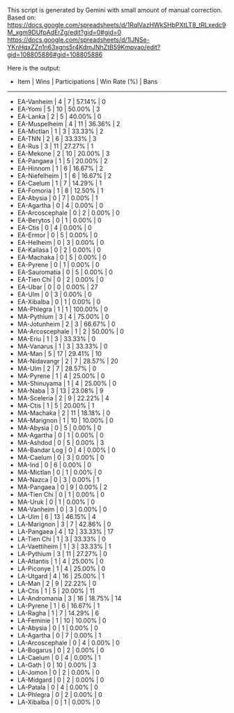 This script is generated by Gemini with small amount of manual correction.
Based on:
https://docs.google.com/spreadsheets/d/1RqlVazHWkSHbPXtLT8_tRLxedc9M_xgm9DUfpAdErZg/edit?gid=0#gid=0
https://docs.google.com/spreadsheets/d/1lJNSe-YKnHqxZZn1n63xgns5r4KdmJNhZtB59Kmpvao/edit?gid=108805886#gid=108805886

Here is the output:
- Item                      |  Wins | Participations | Win Rate (%) | Bans
---------------------------------------------------------------------------
- EA-Vanheim                |     4 |              7 |       57.14% | 0
- EA-Yomi                   |     5 |             10 |       50.00% | 3
- EA-Lanka                  |     2 |              5 |       40.00% | 0
- EA-Muspelheim             |     4 |             11 |       36.36% | 2
- EA-Mictlan                |     1 |              3 |       33.33% | 2
- EA-TNN                    |     2 |              6 |       33.33% | 3
- EA-Rus                    |     3 |             11 |       27.27% | 1
- EA-Mekone                 |     2 |             10 |       20.00% | 3
- EA-Pangaea                |     1 |              5 |       20.00% | 2
- EA-Hinnom                 |     1 |              6 |       16.67% | 2
- EA-Niefelheim             |     1 |              6 |       16.67% | 2
- EA-Caelum                 |     1 |              7 |       14.29% | 1
- EA-Fomoria                |     1 |              8 |       12.50% | 1
- EA-Abysia                 |     0 |              7 |        0.00% | 1
- EA-Agartha                |     0 |              4 |        0.00% | 0
- EA-Arcoscephale           |     0 |              2 |        0.00% | 0
- EA-Berytos                |     0 |              1 |        0.00% | 0
- EA-Ctis                   |     0 |              4 |        0.00% | 0
- EA-Ermor                  |     0 |              5 |        0.00% | 0
- EA-Helheim                |     0 |              3 |        0.00% | 0
- EA-Kailasa                |     0 |              2 |        0.00% | 0
- EA-Machaka                |     0 |              5 |        0.00% | 0
- EA-Pyrene                 |     0 |              1 |        0.00% | 0
- EA-Sauromatia             |     0 |              5 |        0.00% | 0
- EA-Tien Chi               |     0 |              2 |        0.00% | 0
- EA-Ubar                   |     0 |              0 |        0.00% | 27
- EA-Ulm                    |     0 |              3 |        0.00% | 0
- EA-Xibalba                |     0 |              1 |        0.00% | 0
- MA-Phlegra                |     1 |              1 |      100.00% | 0
- MA-Pythium                |     3 |              4 |       75.00% | 0
- MA-Jotunheim              |     2 |              3 |       66.67% | 0
- MA-Arcoscephale           |     1 |              2 |       50.00% | 0
- MA-Eriu                   |     1 |              3 |       33.33% | 0
- MA-Vanarus                |     1 |              3 |       33.33% | 0
- MA-Man                    |     5 |             17 |       29.41% | 10
- MA-Nidavangr              |     2 |              7 |       28.57% | 20
- MA-Ulm                    |     2 |              7 |       28.57% | 0
- MA-Pyrene                 |     1 |              4 |       25.00% | 0
- MA-Shinuyama              |     1 |              4 |       25.00% | 0
- MA-Naba                   |     3 |             13 |       23.08% | 9
- MA-Sceleria               |     2 |              9 |       22.22% | 4
- MA-Ctis                   |     1 |              5 |       20.00% | 1
- MA-Machaka                |     2 |             11 |       18.18% | 0
- MA-Marignon               |     1 |             10 |       10.00% | 0
- MA-Abysia                 |     0 |              5 |        0.00% | 0
- MA-Agartha                |     0 |              1 |        0.00% | 0
- MA-Ashdod                 |     0 |              5 |        0.00% | 3
- MA-Bandar Log             |     0 |              4 |        0.00% | 0
- MA-Caelum                 |     0 |              3 |        0.00% | 0
- MA-Ind                    |     0 |              6 |        0.00% | 0
- MA-Mictlan                |     0 |              1 |        0.00% | 0
- MA-Nazca                  |     0 |              3 |        0.00% | 1
- MA-Pangaea                |     0 |              9 |        0.00% | 2
- MA-Tien Chi               |     0 |              1 |        0.00% | 0
- MA-Uruk                   |     0 |              1 |        0.00% | 0
- MA-Vanheim                |     0 |              3 |        0.00% | 0
- LA-Ulm                    |     6 |             13 |       46.15% | 4
- LA-Marignon               |     3 |              7 |       42.86% | 0
- LA-Pangaea                |     4 |             12 |       33.33% | 17
- LA-Tien Chi               |     1 |              3 |       33.33% | 0
- LA-Vaettiheim             |     1 |              3 |       33.33% | 1
- LA-Pythium                |     3 |             11 |       27.27% | 0
- LA-Atlantis               |     1 |              4 |       25.00% | 0
- LA-Piconye                |     1 |              4 |       25.00% | 0
- LA-Utgard                 |     4 |             16 |       25.00% | 1
- LA-Man                    |     2 |              9 |       22.22% | 0
- LA-Ctis                   |     1 |              5 |       20.00% | 11
- LA-Andromania             |     3 |             16 |       18.75% | 14
- LA-Pyrene                 |     1 |              6 |       16.67% | 1
- LA-Ragha                  |     1 |              7 |       14.29% | 6
- LA-Feminie                |     1 |             10 |       10.00% | 0
- LA-Abysia                 |     0 |              1 |        0.00% | 0
- LA-Agartha                |     0 |              7 |        0.00% | 1
- LA-Arcoscephale           |     0 |              4 |        0.00% | 0
- LA-Bogarus                |     0 |              2 |        0.00% | 0
- LA-Caelum                 |     0 |              4 |        0.00% | 1
- LA-Gath                   |     0 |             10 |        0.00% | 3
- LA-Jomon                  |     0 |              2 |        0.00% | 0
- LA-Midgard                |     0 |              2 |        0.00% | 0
- LA-Patala                 |     0 |              4 |        0.00% | 0
- LA-Phlegra                |     0 |              2 |        0.00% | 0
- LA-Xibalba                |     0 |              1 |        0.00% | 0
